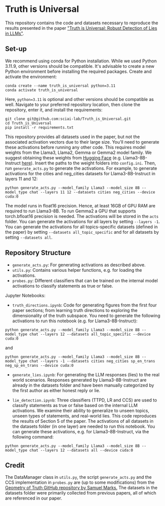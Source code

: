 # Truth is Universal

This repository contains the code and datasets necessary to reproduce the results presented in the paper <a href="https://arxiv.org/abs/2407.12831">"Truth is Universal: Robust Detection of Lies in LLMs"</a>.

## Set-up
We recommend using conda for Python installation. While we used Python 3.11.9, other versions should be compatible.
It's advisable to create a new Python environment before installing the required packages.
Create and activate the environment:
```
conda create --name truth_is_universal python=3.11
conda activate truth_is_universal
```
Here, `python=3.11` is optional and other versions should be compatible as well. 
Navigate to your preferred repository location, then clone the repository, enter it, and install the requirements:
```
git clone git@github.com:sciai-lab/Truth_is_Universal.git
cd Truth_is_Universal
pip install -r requirements.txt
```
This repository provides all datasets used in the paper, but not the associated activation vectors due to their large size. You'll need to generate these activations before running any other code. This requires model weights from the Llama3, Llama2, Gemma or Gemma2 model family. We suggest obtaining these weights from <a href="https://huggingface.co/">Hugging Face</a> (e.g. Llama3-8B-Instruct <a href="https://huggingface.co/meta-llama/Meta-Llama-3-8B-Instruct">here</a>). Insert the paths to the weight folders into `config.ini`.
Then, run `generate_acts.py` to generate the activations. For example, to generate activations for the cities and neg_cities datasets for Llama3-8B-Instruct in layers 11 and 12:
```
python generate_acts.py --model_family Llama3 --model_size 8B --model_type chat --layers 11 12 --datasets cities neg_cities --device cuda:0
```
The model runs in float16 precision. Hence, at least 16GB of GPU RAM are required to run Llama3-8B. To run Gemma2 a GPU that supports torch.bfloat16 precision is needed. The activations will be stored in the `acts` folder. You can generate the activations for all layers by setting `--layers -1`. You can generate the activations for all topics-specific datasets (defined in the paper) by setting `--datasets all_topic_specific` and for all datasets by setting `--datasets all`.

## Repository Structure
* `generate_acts.py`: For generating activations as described above.
* `utils.py`: Contains various helper functions, e.g. for loading the activations.
* `probes.py`: Different classifiers that can be trained on the internal model activations to classify statements as true or false.

Jupyter Notebooks:

* `truth_directions.ipynb`: Code for generating figures from the first four paper sections; from learning truth directions to exploring the dimensionality of the truth subspace. 
You need to generate the following activations to run this notebook (e.g. for Llama3-8B-Instruct):
```
python generate_acts.py --model_family Llama3 --model_size 8B --model_type chat --layers 12 --datasets all_topic_specific --device cuda:0
```
and
```
python generate_acts.py --model_family Llama3 --model_size 8B --model_type chat --layers -1 --datasets cities neg_cities sp_en_trans neg_sp_en_trans --device cuda:0
```

* `generate_lies.ipynb`: For generating the LLM responses (lies) to the real world scenarios. Responses generated by Llama3-8B-Instruct are already in the datasets folder and have been manually categorized by the first author as either honest reply or lie.

* `lie_detection.ipynb`: Three classifiers (TTPD, LR and CCS) are used to classify statements as true or false based on the internal LLM activations. We examine their ability to generalize to unseen topics, unseen types of statements, and real-world lies. This code reproduces the results of Section 5 of the paper. The activations of all datasets in the datasets folder (in one layer) are needed to run this notebook. You can generate these activations, e.g. for Llama3-8B-Instruct, via the following command: 
```
python generate_acts.py --model_family Llama3 --model_size 8B --model_type chat --layers 12 --datasets all --device cuda:0
```

## Credit
The DataManager class in `utils.py`, the script `generate_acts.py` and the CCS implementation in `probes.py` are (up to some modifications) from the <a href="https://github.com/saprmarks/geometry-of-truth">Geometry of Truth GitHub repository by Samuel Marks.</a>
The datasets in the datasets folder were primarily collected from previous papers, all of which are referenced in our paper.

